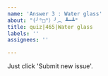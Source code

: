 ```yaml
---
name: 'Answer 3 : Water glass'
about: "(╯°□°）╯︵ ┻━┻"
title: quiz|465|Water glass
labels: ''
assignees: ''

---
```


Just click 'Submit new issue'.

